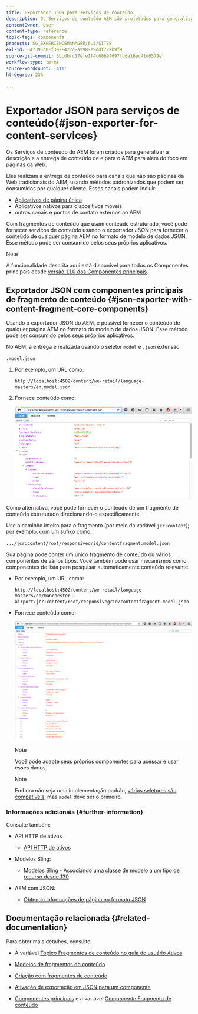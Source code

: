 ```yaml
---
title: Exportador JSON para serviços de conteúdo
description: Os Serviços de conteúdo AEM são projetados para generalizar a descrição e a entrega de conteúdo de/para AEM além de um foco em páginas da Web. Eles fornecem a entrega de conteúdo para canais que não são páginas da Web tradicionais do AEM, usando métodos padronizados que podem ser consumidos por qualquer cliente.
contentOwner: User
content-type: reference
topic-tags: components
products: SG_EXPERIENCEMANAGER/6.5/SITES
exl-id: 647395c0-f392-427d-a998-e9ddf722b9f9
source-git-commit: 3bcdbfc17efe1f4c6069fd97fd6a16ec41d0579e
workflow-type: tm+mt
source-wordcount: '411'
ht-degree: 23%

---
```


# Exportador JSON para serviços de conteúdo{#json-exporter-for-content-services}

Os Serviços de conteúdo do AEM foram criados para generalizar a descrição e a entrega de conteúdo de e para o AEM para além do foco em páginas da Web.

Eles realizam a entrega de conteúdo para canais que não são páginas da Web tradicionais do AEM, usando métodos padronizados que podem ser consumidos por qualquer cliente. Esses canais podem incluir:

* [Aplicativos de página única](spa-walkthrough.md)
* Aplicativos nativos para dispositivos móveis
* outros canais e pontos de contato externos ao AEM

Com fragmentos de conteúdo que usam conteúdo estruturado, você pode fornecer serviços de conteúdo usando o exportador JSON para fornecer o conteúdo de qualquer página AEM no formato de modelo de dados JSON. Esse método pode ser consumido pelos seus próprios aplicativos.

>[!NOTE]
>
>A funcionalidade descrita aqui está disponível para todos os Componentes principais desde [versão 1.1.0 dos Componentes principais](https://experienceleague.adobe.com/docs/experience-manager-core-components/using/introduction.html?lang=pt-BR).

## Exportador JSON com componentes principais de fragmento de conteúdo {#json-exporter-with-content-fragment-core-components}

Usando o exportador JSON do AEM, é possível fornecer o conteúdo de qualquer página AEM no formato do modelo de dados JSON. Esse método pode ser consumido pelos seus próprios aplicativos.

No AEM, a entrega é realizada usando o seletor `model` e `.json` extensão.

`.model.json`

1. Por exemplo, um URL como:

   ```shell
   http://localhost:4502/content/we-retail/language-masters/en.model.json
   ```

1. Fornece conteúdo como:

   ![chlimage_1-192](assets/chlimage_1-192.png)

Como alternativa, você pode fornecer o conteúdo de um fragmento de conteúdo estruturado direcionando-o especificamente.

Use o caminho inteiro para o fragmento (por meio da variável `jcr:content`); por exemplo, com um sufixo como.

`.../jcr:content/root/responsivegrid/contentfragment.model.json`

Sua página pode conter um único fragmento de conteúdo ou vários componentes de vários tipos. Você também pode usar mecanismos como componentes de lista para pesquisar automaticamente conteúdo relevante.

* Por exemplo, um URL como:

  ```shell
  http://localhost:4502/content/we-retail/language-masters/en/manchester-airport/jcr:content/root/responsivegrid/contentfragment.model.json
  ```

* Fornece conteúdo como:

  ![chlimage_1-193](assets/chlimage_1-193.png)

  >[!NOTE]
  >
  >Você pode [adapte seus próprios componentes](/help/sites-developing/json-exporter-components.md) para acessar e usar esses dados.

  >[!NOTE]
  >
  >Embora não seja uma implementação padrão, [vários seletores são compatíveis,](json-exporter-components.md#multiple-selectors) mas `model` deve ser o primeiro.

### Informações adicionais {#further-information}

Consulte também:

* API HTTP de ativos

   * [API HTTP de ativos](/help/assets/mac-api-assets.md)

* Modelos Sling:

   * [Modelos Sling - Associando uma classe de modelo a um tipo de recurso desde 130](https://sling.apache.org/documentation/bundles/models.html#associating-a-model-class-with-a-resource-type-since-130)

* AEM com JSON:

   * [Obtendo informações de página no formato JSON](/help/sites-developing/pageinfo.md)

## Documentação relacionada {#related-documentation}

Para obter mais detalhes, consulte:

* A variável [Tópico Fragmentos de conteúdo no guia do usuário Ativos](/help/assets/content-fragments/content-fragments.md)

* [Modelos de fragmentos do conteúdo](/help/assets/content-fragments/content-fragments-models.md)
* [Criação com fragmentos de conteúdo](/help/sites-authoring/content-fragments.md)
* [Ativação de exportação em JSON para um componente](/help/sites-developing/json-exporter-components.md)

* [Componentes principais](https://experienceleague.adobe.com/docs/experience-manager-core-components/using/introduction.html?lang=pt-BR) e a variável [Componente Fragmento de conteúdo](https://experienceleague.adobe.com/docs/experience-manager-core-components/using/wcm-components/content-fragment-component.html?lang=pt-BR)
